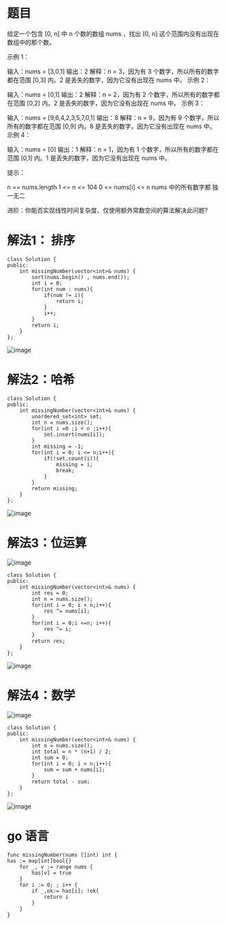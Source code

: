 # 题目
给定一个包含 [0, n] 中 n 个数的数组 nums ，找出 [0, n] 这个范围内没有出现在数组中的那个数。

 

示例 1：

输入：nums = [3,0,1]
输出：2
解释：n = 3，因为有 3 个数字，所以所有的数字都在范围 [0,3] 内。2 是丢失的数字，因为它没有出现在 nums 中。
示例 2：

输入：nums = [0,1]
输出：2
解释：n = 2，因为有 2 个数字，所以所有的数字都在范围 [0,2] 内。2 是丢失的数字，因为它没有出现在 nums 中。
示例 3：

输入：nums = [9,6,4,2,3,5,7,0,1]
输出：8
解释：n = 9，因为有 9 个数字，所以所有的数字都在范围 [0,9] 内。8 是丢失的数字，因为它没有出现在 nums 中。
示例 4：

输入：nums = [0]
输出：1
解释：n = 1，因为有 1 个数字，所以所有的数字都在范围 [0,1] 内。1 是丢失的数字，因为它没有出现在 nums 中。
 

提示：

n == nums.length
1 <= n <= 104
0 <= nums[i] <= n
nums 中的所有数字都 独一无二
 

进阶：你能否实现线性时间复杂度、仅使用额外常数空间的算法解决此问题?

# 解法1： 排序
```
class Solution {
public:
    int missingNumber(vector<int>& nums) {
        sort(nums.begin() , nums.end());
        int i = 0;
        for(int num : nums){
            if(num != i){
                return i;
            }
            i++;
        }
        return i;
    }
};
```
![image](https://github.com/17230592226/LeetCode/assets/57279736/5e7af5cb-e75b-4c90-a76b-da0ed9e376df)
# 解法2：哈希
```
class Solution {
public:
    int missingNumber(vector<int>& nums) {
        unordered_set<int> set;
        int n = nums.size();
        for(int i =0 ;i < n ;i++){
            set.insert(nums[i]);
        }
        int missing = -1;
        for(int i = 0; i <= n;i++){
            if(!set.count(i)){
                missing = i;
                break;
            }
        }
        return missing;
    }
};
```
![image](https://github.com/17230592226/LeetCode/assets/57279736/b1a02a69-f5a7-49dd-a591-6cc994148c9d)
# 解法3：位运算
![image](https://github.com/17230592226/LeetCode/assets/57279736/4b90d4ff-af51-4357-8b3d-b61d26dc7e4e)

```
class Solution {
public:
    int missingNumber(vector<int>& nums) {
        int res = 0;
        int n = nums.size();
        for(int i = 0; i < n;i++){
            res ^= nums[i];
        }
        for(int i = 0;i <=n; i++){
            res ^= i;
        }
        return res;
    }
};
```
![image](https://github.com/17230592226/LeetCode/assets/57279736/433a7386-ea73-44b7-8a7c-b82ca9715bcb)

# 解法4：数学

![image](https://github.com/17230592226/LeetCode/assets/57279736/b676835f-0258-43eb-a4c4-e2fb74834623)

```
class Solution {
public:
    int missingNumber(vector<int>& nums) {
        int n = nums.size();
        int total = n * (n+1) / 2;
        int sum = 0;
        for(int i = 0; i < n;i++){
            sum = sum + nums[i];
        }
        return total - sum;
    }
};
```
![image](https://github.com/17230592226/LeetCode/assets/57279736/2dde327f-bb20-4a00-920b-f6dd2890e8cc)

# go 语言
```
func missingNumber(nums []int) int {
has := map[int]bool{}
    for _, v := range nums {
        has[v] = true
    }
    for i := 0; ; i++ {
        if _,ok:= has[i]; !ok{
            return i
        }
    }
}
```


